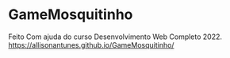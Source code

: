 # GameMosquitinho
Feito Com ajuda do curso Desenvolvimento Web Completo 2022.
https://allisonantunes.github.io/GameMosquitinho/
